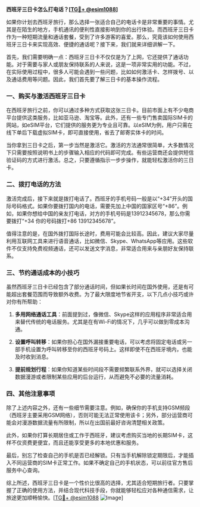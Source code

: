 **西班牙三日卡怎么打电话？[[TG💪+ @esim1088](https://t.me/s/esim1088)]**

如果你计划去西班牙旅行，那么选择一张适合自己的电话卡是非常重要的事情。尤其是在陌生的地方，手机通讯的便利性直接影响到你的出行体验。而西班牙三日卡作为一种短期流量和通话套餐，受到了许多游客的喜爱。那么，究竟该如何使用西班牙三日卡来实现高效、便捷的通话呢？接下来，我们就来详细讲解一下。

首先，我们需要明确一点：西班牙三日卡不仅仅是为了上网，它还提供了通话功能。对于需要与家人或朋友保持联系的人来说，这是一项非常实用的功能。不过，在实际使用过程中，很多人可能会遇到一些问题，比如如何激活卡、怎样拨号、以及通话费用等问题。因此，我们首先要了解三日卡的基本操作流程。

### **一、购买与激活西班牙三日卡**

在西班牙旅行之前，你可以通过多种方式获取这张三日卡。目前市面上有不少电商平台提供这类服务，比如亚马逊、淘宝等。此外，还有一些专门售卖国际SIM卡的网站，如eSIM平台，它们提供的服务更为专业且可靠。以eSIM为例，用户只需在线下单后下载虚拟SIM卡，即可直接使用，省去了邮寄实体卡的时间。

当你拿到三日卡之后，第一步当然是激活它。激活的方法通常很简单，大多数情况下只需要按照说明书上的步骤输入相应的代码即可完成。有些运营商还会提供短信验证码的方式进行激活。总之，只要遵循指示一步步操作，就能轻松激活你的三日卡。

### **二、拨打电话的方法**

激活完成后，接下来就是拨打电话了。西班牙的手机号码一般是以“+34”开头的国际号码格式。如果你要拨打国内的电话，需要先加上中国的国家区号“+86”。例如，如果你想给中国的亲友打电话，对方的手机号码是13912345678，那么你需要拨打“+34 你的号码拨打+86 13912345678”。

值得注意的是，在国外拨打国际长途时，费用可能会比较高。因此，建议大家尽量利用互联网工具来进行语音通话，比如微信、Skype、WhatsApp等应用。这些软件不仅支持免费视频通话，还可以发送文字消息，非常适合用来与亲朋好友保持联系。

### **三、节约通话成本的小技巧**

虽然西班牙三日卡已经包含了部分通话时间，但如果长时间在国外使用，还是有可能超出套餐范围而导致额外收费。为了最大限度地节省开支，以下几点小技巧或许对你有所帮助：

1. **多用网络通话工具**：前面提到过，像微信、Skype这样的应用程序非常适合用来替代传统的电话服务。尤其是在有Wi-Fi的情况下，几乎可以做到零成本沟通。
   
2. **设置呼叫转移**：如果你担心在国外漏接重要电话，可以考虑将固定电话或另一部手机设置为呼叫转移至你的西班牙号码上。这样即使不在西班牙境内，也能及时收到消息。

3. **提前规划行程**：如果你知道某些时间段不需要频繁联系外界，就可以选择关闭数据漫游或者限制某些应用的后台运行，从而避免不必要的流量消耗。

### **四、其他注意事项**

除了上述内容之外，还有一些细节需要注意。例如，确保你的手机支持GSM频段（西班牙主要采用GSM网络），否则可能无法正常使用该卡；另外，部分运营商可能会对漫游数据流量有所限制，所以在出国前最好咨询清楚相关政策。

此外，如果你打算长期居住或工作于西班牙，建议考虑购买当地的长期SIM卡，这样不仅资费更便宜，而且还能享受更多的本地优惠和服务。

最后，别忘了检查自己的手机是否已经解锁。只有当手机解除锁定期限后，才能插入不同运营商的SIM卡正常工作。如果不确定自己的手机状态，可以前往官方售后服务中心查询。

综上所述，西班牙三日卡是一个性价比很高的选择，尤其适合短期旅行者。只要掌握了正确的使用方法，并结合现代科技手段，你就能够轻松应对各种通信需求，让旅途更加顺畅愉快。[[TG💪+ @esim1088](https://t.me/s/esim1088) ![Image](https://i.postimg.cc/4NQfJmqS/Snipaste-2025-05-13-00-14-12.png)]